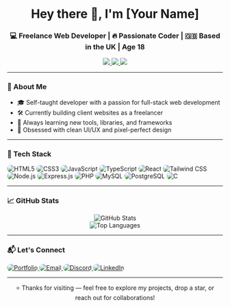 <h1 align="center">Hey there 👋, I'm [Your Name]</h1>
<h3 align="center">💻 Freelance Web Developer | 🔥 Passionate Coder | 🇬🇧 Based in the UK | Age 18</h3>

<p align="center">
  <a href="https://your-portfolio-link.com" target="_blank">
    <img src="https://img.shields.io/badge/Portfolio-000000?style=for-the-badge&logo=firefox&logoColor=white" />
  </a>
  <a href="mailto:youremail@example.com">
    <img src="https://img.shields.io/badge/Email-D14836?style=for-the-badge&logo=gmail&logoColor=white" />
  </a>
  <a href="https://linkedin.com/in/your-profile" target="_blank">
    <img src="https://img.shields.io/badge/LinkedIn-0A66C2?style=for-the-badge&logo=linkedin&logoColor=white" />
  </a>
</p>

---

### 🧠 About Me

- 🎓 Self-taught developer with a passion for full-stack web development  
- 🛠️ Currently building client websites as a freelancer  
- 🔎 Always learning new tools, libraries, and frameworks  
- 🎨 Obsessed with clean UI/UX and pixel-perfect design

---

### 🧰 Tech Stack

<p align="left">
  <img src="https://img.shields.io/badge/html5-%23E34F26.svg?style=flat&logo=html5&logoColor=white" alt="HTML5" style="border-radius: 8px;" />
  <img src="https://img.shields.io/badge/css3-%231572B6.svg?style=flat&logo=css3&logoColor=white" alt="CSS3" style="border-radius: 8px;" />
  <img src="https://img.shields.io/badge/javascript-%23F7DF1E.svg?style=flat&logo=javascript&logoColor=black" alt="JavaScript" style="border-radius: 8px;" />
  <img src="https://img.shields.io/badge/typescript-%233178C6.svg?style=flat&logo=typescript&logoColor=white" alt="TypeScript" style="border-radius: 8px;" />
  <img src="https://img.shields.io/badge/react-%2361DAFB.svg?style=flat&logo=react&logoColor=black" alt="React" style="border-radius: 8px;" />
  <img src="https://img.shields.io/badge/tailwindcss-%2306B6D4.svg?style=flat&logo=tailwind-css&logoColor=white" alt="Tailwind CSS" style="border-radius: 8px;" />
  <img src="https://img.shields.io/badge/node.js-%23339933.svg?style=flat&logo=node.js&logoColor=white" alt="Node.js" style="border-radius: 8px;" />
  <img src="https://img.shields.io/badge/express.js-%23000000.svg?style=flat&logo=express&logoColor=white" alt="Express.js" style="border-radius: 8px;" />
  <img src="https://img.shields.io/badge/php-%23777BB4.svg?style=flat&logo=php&logoColor=white" alt="PHP" style="border-radius: 8px;" />
  <img src="https://img.shields.io/badge/mysql-%234479A1.svg?style=flat&logo=mysql&logoColor=white" alt="MySQL" style="border-radius: 8px;" />
  <img src="https://img.shields.io/badge/postgresql-%234169E1.svg?style=flat&logo=postgresql&logoColor=white" alt="PostgreSQL" style="border-radius: 8px;" />
  <img src="https://img.shields.io/badge/c-%2300599C.svg?style=flat&logo=c&logoColor=white" alt="C" style="border-radius: 8px;" />
</p>



---

### 📈 GitHub Stats

<p align="center">
  <img src="https://github-readme-stats.vercel.app/api?username=your-github-username&show_icons=true&theme=radical" alt="GitHub Stats" />
  <br />
  <img src="https://github-readme-stats.vercel.app/api/top-langs/?username=your-github-username&layout=compact&theme=radical" alt="Top Languages" />
</p>

---

### 📬 Let's Connect

<p align="left">
  <a href="https://your-portfolio-link.com" target="_blank">
    <img src="https://img.shields.io/badge/Portfolio-%230A0A0A.svg?style=flat&logo=firefox&logoColor=white" alt="Portfolio" style="border-radius: 8px;" />
  </a>
  <a href="mailto:your.email@example.com" target="_blank">
    <img src="https://img.shields.io/badge/Email-%23D14836.svg?style=flat&logo=gmail&logoColor=white" alt="Email" style="border-radius: 8px;" />
  </a>
  <a href="https://discordapp.com/users/YourDiscordID" target="_blank">
    <img src="https://img.shields.io/badge/Discord-%235865F2.svg?style=flat&logo=discord&logoColor=white" alt="Discord" style="border-radius: 8px;" />
  </a>
  <a href="https://www.linkedin.com/in/your-linkedin/" target="_blank">
    <img src="https://img.shields.io/badge/LinkedIn-%230077B5.svg?style=flat&logo=linkedin&logoColor=white" alt="LinkedIn" style="border-radius: 8px;" />
  </a>
</p>


---

<p align="center">
  ⭐ Thanks for visiting — feel free to explore my projects, drop a star, or reach out for collaborations!
</p>

